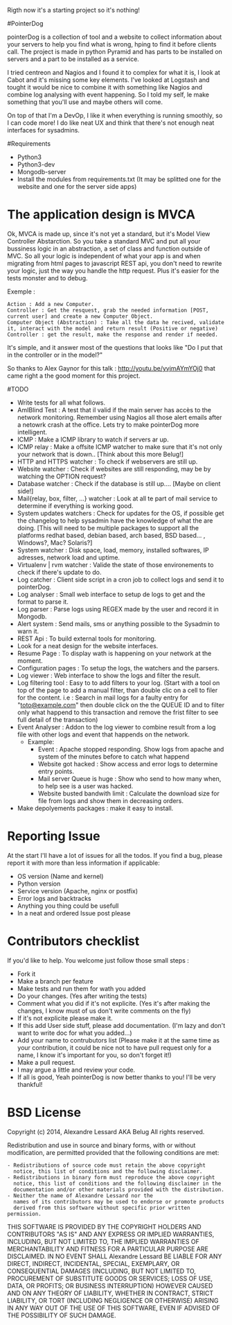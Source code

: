 Rigth now it's a starting project so it's nothing!

#PointerDog

pointerDog is a collection of tool and a website to collect information about your servers to help you find what is wrong, hping to find it before clients call. The project is made in python Pyramid and has  parts to be installed on servers and a part to be installed as a service.

I tried centreon and Nagios and I found it to complex for what it is, I look at Cabot and it's missing some key elements. I've looked at Logstash and tought it would be nice to combine it with something like Nagios and combine log analysing with event happening. So I told my self, le make something that you'll use and maybe others will come.

On top of that I'm a DevOp, I like it when everything is running smoothly, so I can code more! I do like neat UX and think that there's not enough neat interfaces for sysadmins.

#Requirements

- Python3
- Python3-dev
- Mongodb-server
- Install the modules from requirements.txt (It may be splitted one for the website and one for the server side apps)


# The application design is MVCA

Ok, MVCA is made up, since it's not yet a standard, but it's Model View Controller Abstarction. So you take a standard MVC and put all your bussiness logic in an abstraction, a set of class and function outside of MVC. So all your logic is independent of what your app is and when migrating from html pages to javascript REST api, you don't need to rewrite your logic, just the way you handle the http request. Plus it's easier for the tests monster and to debug.

Exemple :

    Action : Add a new Computer.
    Controller : Get the resquest, grab the needed information [POST, current user] and create a new Computer Object.
    Computer Object (Abstraction) : Take all the data he recived, validate it, interact with the model and return result (Positive or negative)
    Controller : get the result, make the response and render if needed.

It's simple, and it answer most of the questions that looks like "Do I put that in the controller or in the model?"

So thanks to Alex Gaynor for this talk : http://youtu.be/yvjmAYmYOj0 that came right a the good moment for this project.

#TODO

- Write tests for all what follows.
- AmIBlind Test : A test that il valid if the main server has accès to the network monitoring. Remember using Nagios all those alert emails after a netowrk crash at the office. Lets try to make pointerDog more intelligent.
- ICMP : Make a ICMP library to watch if servers ar up.
- ICMP relay : Make a offsite ICMP watcher to make sure that it's not only your network that is down.. [Think about this more Belug!]
- HTTP and HTTPS watcher : To check if webservers are still up.
- Website watcher : Check if websites are still responding, may be by watching the OPTION request?
- Database watcher : Check if the database is still up.... [Maybe on client side!]
- Mail{relay, box, filter, ...} watcher : Look at all te part of mail service to determine if everything is working good.
- System updates watchers : Check for updates for the OS, if possible get the changelog to help sysadmin have the knowledge of what the are doing. [This will need to be multiple packages to support all the platforms redhat based, debian based, arch based, BSD based... , Windows?, Mac? Solaris?]
- System watcher : Disk space, load, memory, installed softwares, IP adresses, network load and uptime.
- Virtualenv | rvm watcher : Valide the state of those environements to check if there's update to do.
- Log catcher : Client side script in a cron job to collect logs and send it to pointerDog.
- Log analyser : Small web interface to setup de logs to get and the format to parse it.
- Log parser : Parse logs using REGEX made by the user and record it in Mongodb.
- Alert system : Send mails, sms or anything possible to the Sysadmin to warn it.
- REST Api : To build external tools for monitoring.
- Look for a neat design for the website interfaces.
- Resume Page : To display wath is happening on your network at the moment.
- Configuration pages : To setup the logs, the watchers and the parsers.
- Log viewer : Web interface to show the logs and filter the result.
- Log filtering tool : Easy to to add filters to your log. (Start with a tool on top of the page to add a manual filter, than double clic on a cell to filer for the content. i.e : Search in mail logs for a faulty entry for "toto@example.com" then double click on the the QUEUE ID and to filter only what happend to this transaction and remove the frist filter to see full detail of the transaction)
- Event Analyser : Addon to the log viewer to combine result from a log file with other logs and event that happends on the network.
  - Example:
    - Event : Apache stopped responding. Show logs from apache and system of the minutes before  to catch what happend
    - Website got hacked : Show access and error logs to determine entry points.
    - Mail server Queue is huge : Show who send to how many when, to help see is a user was hacked.
    - Website busted bandwith limit : Calculate the download size for file from logs and show them in decreasing orders.
- Make depolyements packages : make it easy to install.

# Reporting Issue

At the start I'll have a lot of issues for all the todos. If you find a bug, please report it with more than less information if applicable:
- OS version (Name and kernel)
- Python version
- Service version (Apache, nginx or postfix)
- Error logs and backtracks
- Anything you thing could be usefull
- In a neat and ordered Issue post please

# Contributors checklist

If you'd like to help. You welcome just follow those small steps :
- Fork it
- Make a branch per feature
- Make tests and run them for wath you added
- Do your changes. (Yes after writing the tests)
- Comment what you did if it's not explicite. (Yes it's after making the changes, I know must of us don't write comments on the fly)
- If it's not explicite please make it.
- If this add User side stuff, please add documentation. (I'm lazy and don't want to write doc for what you added...)
- Add your name to contrubutors list (Please make it at the same time as your contribution, it could be nice not to have pull request only for a name, I know it's important for you, so don't forget it!)
- Make a pull request.
- I may argue a little and review your code.
- If all is good, Yeah pointerDog is now better thanks to you! I'll be very thankful!

# BSD License

Copyright (c) 2014, Alexandre Lessard AKA Belug
All rights reserved.

Redistribution and use in source and binary forms, with or without
modification, are permitted provided that the following conditions are met:

    - Redistributions of source code must retain the above copyright
      notice, this list of conditions and the following disclaimer.
    - Redistributions in binary form must reproduce the above copyright
      notice, this list of conditions and the following disclaimer in the
      documentation and/or other materials provided with the distribution.
    - Neither the name of Alexandre Lessard nor the
      names of its contributors may be used to endorse or promote products
      derived from this software without specific prior written permission.

THIS SOFTWARE IS PROVIDED BY THE COPYRIGHT HOLDERS AND CONTRIBUTORS "AS IS" AND
ANY EXPRESS OR IMPLIED WARRANTIES, INCLUDING, BUT NOT LIMITED TO, THE IMPLIED
WARRANTIES OF MERCHANTABILITY AND FITNESS FOR A PARTICULAR PURPOSE ARE
DISCLAIMED. IN NO EVENT SHALL Alexandre Lessard BE LIABLE FOR ANY
DIRECT, INDIRECT, INCIDENTAL, SPECIAL, EXEMPLARY, OR CONSEQUENTIAL DAMAGES
(INCLUDING, BUT NOT LIMITED TO, PROCUREMENT OF SUBSTITUTE GOODS OR SERVICES;
LOSS OF USE, DATA, OR PROFITS; OR BUSINESS INTERRUPTION) HOWEVER CAUSED AND
ON ANY THEORY OF LIABILITY, WHETHER IN CONTRACT, STRICT LIABILITY, OR TORT
(INCLUDING NEGLIGENCE OR OTHERWISE) ARISING IN ANY WAY OUT OF THE USE OF THIS
SOFTWARE, EVEN IF ADVISED OF THE POSSIBILITY OF SUCH DAMAGE.
